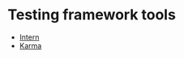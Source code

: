 # Testing framework tools 

* [Intern](https://www.contentful.com/)
* [Karma](http://karma-runner.github.io/0.8/index.html)







































 






